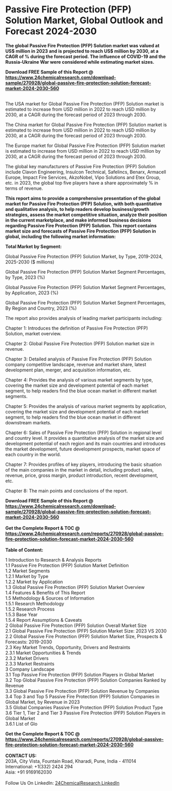 <h1>Passive Fire Protection (PFP) Solution Market, Global Outlook and Forecast 2024-2030</h1><p><strong>The global Passive Fire Protection (PFP) Solution market was valued at US$ million in 2023 and is projected to reach US$ million by 2030, at a CAGR of % during the forecast period. The influence of COVID-19 and the Russia-Ukraine War were considered while estimating market sizes.</strong></p><p>
</p><p></p><div><b>Download FREE Sample of this Report @ 
            <a href="https://www.24chemicalresearch.com/download-sample/270928/global-passive-fire-protection-solution-forecast-market-2024-2030-560">
            https://www.24chemicalresearch.com/download-sample/270928/global-passive-fire-protection-solution-forecast-market-2024-2030-560</a></b></div><br><p>
</p><p>The USA market for Global Passive Fire Protection (PFP) Solution market is estimated to increase from USD million in 2022 to reach USD million by 2030, at a CAGR during the forecast period of 2023 through 2030.</p><p>
</p><p>The China market for Global Passive Fire Protection (PFP) Solution market is estimated to increase from USD million in 2022 to reach USD million by 2030, at a CAGR during the forecast period of 2023 through 2030.</p><p>
</p><p>The Europe market for Global Passive Fire Protection (PFP) Solution market is estimated to increase from USD million in 2022 to reach USD million by 2030, at a CAGR during the forecast period of 2023 through 2030.</p><p>
</p><p>The global key manufacturers of Passive Fire Protection (PFP) Solution include Clavon Engineering, Insulcon Technical, Safelincs, Benarx, Armacell Europe, Impact Fire Services, AkzoNobel, Vipo Solutions and Etex Group, etc. in 2023, the global top five players have a share approximately % in terms of revenue.</p><p>
<strong>This report aims to provide a comprehensive presentation of the global market for Passive Fire Protection (PFP) Solution, with both quantitative and qualitative analysis, to help readers develop business/growth strategies, assess the market competitive situation, analyze their position in the current marketplace, and make informed business decisions regarding Passive Fire Protection (PFP) Solution. This report contains market size and forecasts of Passive Fire Protection (PFP) Solution in global, including the following market information:</strong></p><p>
</p><p>
<strong>Total Market by Segment:</strong></p><p>
Global Passive Fire Protection (PFP) Solution Market, by Type, 2019-2024, 2025-2030 ($ millions)</p><p>
Global Passive Fire Protection (PFP) Solution Market Segment Percentages, by Type, 2023 (%)</p><p>
</p><p>
Global Passive Fire Protection (PFP) Solution Market Segment Percentages, by Application, 2023 (%)</p><p>
</p><p>
Global Passive Fire Protection (PFP) Solution Market Segment Percentages, By Region and Country, 2023 (%)</p><p>
</p><p>
The report also provides analysis of leading market participants including:</p><p>
</p><p>
</p><p>
Chapter 1: Introduces the definition of Passive Fire Protection (PFP) Solution, market overview.</p><p>
Chapter 2: Global Passive Fire Protection (PFP) Solution market size in revenue.</p><p>
Chapter 3: Detailed analysis of Passive Fire Protection (PFP) Solution company competitive landscape, revenue and market share, latest development plan, merger, and acquisition information, etc.</p><p>
Chapter 4: Provides the analysis of various market segments by type, covering the market size and development potential of each market segment, to help readers find the blue ocean market in different market segments.</p><p>
Chapter 5: Provides the analysis of various market segments by application, covering the market size and development potential of each market segment, to help readers find the blue ocean market in different downstream markets.</p><p>
Chapter 6: Sales of Passive Fire Protection (PFP) Solution in regional level and country level. It provides a quantitative analysis of the market size and development potential of each region and its main countries and introduces the market development, future development prospects, market space of each country in the world.</p><p>
Chapter 7: Provides profiles of key players, introducing the basic situation of the main companies in the market in detail, including product sales, revenue, price, gross margin, product introduction, recent development, etc.</p><p>
Chapter 8: The main points and conclusions of the report.</p><div><b>Download FREE Sample of this Report @ 
            <a href="https://www.24chemicalresearch.com/download-sample/270928/global-passive-fire-protection-solution-forecast-market-2024-2030-560">
            https://www.24chemicalresearch.com/download-sample/270928/global-passive-fire-protection-solution-forecast-market-2024-2030-560</a></b></div><br><div><b>Get the Complete Report & TOC @ 
            <a href="https://www.24chemicalresearch.com/reports/270928/global-passive-fire-protection-solution-forecast-market-2024-2030-560">
            https://www.24chemicalresearch.com/reports/270928/global-passive-fire-protection-solution-forecast-market-2024-2030-560</a></b></div><br>
            <b>Table of Content:</b><p>1 Introduction to Research & Analysis Reports<br />
    1.1 Passive Fire Protection (PFP) Solution Market Definition<br />
    1.2 Market Segments<br />
        1.2.1 Market by Type<br />
        1.2.2 Market by Application<br />
    1.3 Global Passive Fire Protection (PFP) Solution Market Overview<br />
    1.4 Features & Benefits of This Report<br />
    1.5 Methodology & Sources of Information<br />
        1.5.1 Research Methodology<br />
        1.5.2 Research Process<br />
        1.5.3 Base Year<br />
        1.5.4 Report Assumptions & Caveats<br />
2 Global Passive Fire Protection (PFP) Solution Overall Market Size<br />
    2.1 Global Passive Fire Protection (PFP) Solution Market Size: 2023 VS 2030<br />
    2.2 Global Passive Fire Protection (PFP) Solution Market Size, Prospects & Forecasts: 2019-2030<br />
    2.3 Key Market Trends, Opportunity, Drivers and Restraints<br />
        2.3.1 Market Opportunities & Trends<br />
        2.3.2 Market Drivers<br />
        2.3.3 Market Restraints<br />
3 Company Landscape<br />
    3.1 Top Passive Fire Protection (PFP) Solution Players in Global Market<br />
    3.2 Top Global Passive Fire Protection (PFP) Solution Companies Ranked by Revenue<br />
    3.3 Global Passive Fire Protection (PFP) Solution Revenue by Companies<br />
    3.4 Top 3 and Top 5 Passive Fire Protection (PFP) Solution Companies in Global Market, by Revenue in 2023<br />
    3.5 Global Companies Passive Fire Protection (PFP) Solution Product Type<br />
    3.6 Tier 1, Tier 2 and Tier 3 Passive Fire Protection (PFP) Solution Players in Global Market<br />
        3.6.1 List of Glo</p><div><b>Get the Complete Report & TOC @ 
            <a href="https://www.24chemicalresearch.com/reports/270928/global-passive-fire-protection-solution-forecast-market-2024-2030-560">
            https://www.24chemicalresearch.com/reports/270928/global-passive-fire-protection-solution-forecast-market-2024-2030-560</a></b></div><br><b>CONTACT US:</b><br>
            203A, City Vista, Fountain Road, Kharadi, Pune, India - 411014<br>
            International: +1(332) 2424 294<br>
            Asia: +91 9169162030 <br><br>
            Follow Us On LinkedIn: <a href="https://www.linkedin.com/company/24chemicalresearch/">24ChemicalResearch LinkedIn</a>
